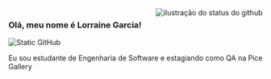 <img align='right' src="https://github-readme-stats.vercel.app/api?username=Lorraine&show_icons=true&title_color=696969&text_color=FF69B4&icon_color=#FFFFFF_color=f8efd4&cache_seconds=2300" alt="ilustração do status do github">

### Olá, meu nome é Lorraine Garcia!

<img src="https://img.shields.io/static/v1?label=Git&message=LorraineGarcia&color=ff8efd4&style=for-the-badge&logo=GitHub" alt="Static GitHub">

<p> Eu sou estudante de Engenharia de Software e estagiando como QA na Pice Gallery</p>
